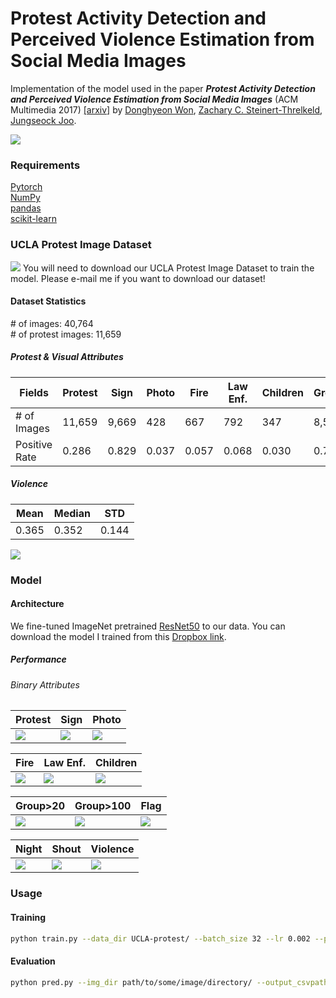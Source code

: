 # Protest Activity Detection and Perceived Violence Estimation from Social Media Images
Implementation of the model used in the paper **_Protest Activity Detection and Perceived Violence Estimation from Social Media Images_** (ACM Multimedia 2017) [\[arxiv\]](https://arxiv.org/abs/1709.06204) by [Donghyeon Won](dhwon.com), [Zachary C. Steinert-Threlkeld](https://zacharyst.com/), [Jungseock Joo](http://home.jsjoo.com/).

![](https://raw.githubusercontent.com/wondonghyeon/protest-detection-violence-estimation/master/files/overview.png)

### Requirements   
[Pytorch](http://pytorch.org/)   
[NumPy](http://www.numpy.org/)   
[pandas](https://pandas.pydata.org/)   
[scikit-learn](http://scikit-learn.org/)   

### UCLA Protest Image Dataset   
![](https://raw.githubusercontent.com/wondonghyeon/protest-detection-violence-estimation/master/files/1-d.png)
You will need to download our UCLA Protest Image Dataset to train the model. Please e-mail me if you want to download our dataset!

#### Dataset Statistics   
\# of images: 40,764   
\# of protest images: 11,659   
##### Protest \& Visual Attributes   

|Fields       |Protest|Sign  |Photo|Fire |Law Enf.|Children|Group>20|Group>100|Flag |Night|Shout|
|-------------|-------|------|-----|-----|--------|--------|--------|---------|-----|-----|-----|
|\# of Images |11,659 |9,669 |428  |667  |792     |347     |8,510   |2,939    |970  |987  |548  |
|Positive Rate|0.286  |0.829 |0.037|0.057|0.068   |0.030   |0.730   |0.252    |0.083|0.085|0.047|
##### Violence   

|Mean |Median |STD  |
|-----|-------|-----|
|0.365|0.352  |0.144|

![](https://raw.githubusercontent.com/wondonghyeon/protest-detection-violence-estimation/master/files/violence_hist.png)

### Model
#### Architecture   
We fine-tuned ImageNet pretrained [ResNet50](https://arxiv.org/abs/1512.03385) to our data. You can download the model I trained from this [Dropbox link](https://www.dropbox.com/s/usolc4qls6wkni4/model_best.pth.tar?dl=0).  
##### Performance
###### Binary Attributes

<!-- |Fields  |Protest|Sign  |Photo|Fire |Law Enf.|Children|Group>20|Group>100|Flag |Night|Shout|
|--------|-------|------|-----|-----|--------|--------|--------|---------|-----|-----|-----|
|Accuracy|0.919  |0.890 |0.967|0.980|0.953   |0.970   |0.793   |0.803    |0.921|0.939|0.952|
|ROC AUC |0.970  |0.922 |0.811|0.985|0.939   |0.827   |0.818   |0.839    |0.828|0.940|0.849| -->

|Protest|Sign  |Photo|
|-------|------|-----|
|![][protest-roc]|![][sign-roc]|![][photo-roc]|

|Fire|Law Enf.|Children|
|-------|------|-----|
|![][fire-roc]|![][police-roc]|![][children-roc]|

|Group>20|Group>100|Flag|
|-------|------|-----|
|![][group_20-roc]|![][group_100-roc]|![][flag-roc]|

|Night|Shout|Violence|
|-------|------|-----|
|![][night-roc]|![][shout-roc]|![][violence-scatter]|

[protest-roc]: https://github.com/wondonghyeon/protest-detection-violence-estimation/blob/master/files/protest.png
[sign-roc]: https://github.com/wondonghyeon/protest-detection-violence-estimation/blob/master/files/sign.png
[photo-roc]: https://github.com/wondonghyeon/protest-detection-violence-estimation/blob/master/files/photo.png
[fire-roc]: https://github.com/wondonghyeon/protest-detection-violence-estimation/blob/master/files/protest.png
[police-roc]: https://github.com/wondonghyeon/protest-detection-violence-estimation/blob/master/files/protest.png
[children-roc]: https://github.com/wondonghyeon/protest-detection-violence-estimation/blob/master/files/protest.png
[group_20-roc]: https://github.com/wondonghyeon/protest-detection-violence-estimation/blob/master/files/protest.png
[group_100-roc]: https://github.com/wondonghyeon/protest-detection-violence-estimation/blob/master/files/protest.png
[flag-roc]: https://github.com/wondonghyeon/protest-detection-violence-estimation/blob/master/files/protest.png
[night-roc]: https://github.com/wondonghyeon/protest-detection-violence-estimation/blob/master/files/protest.png
[shout-roc]: https://github.com/wondonghyeon/protest-detection-violence-estimation/blob/master/files/protest.png
[violence-scatter]: https://github.com/wondonghyeon/protest-detection-violence-estimation/blob/master/files/protest.png



### Usage   
#### Training  

```bash
python train.py --data_dir UCLA-protest/ --batch_size 32 --lr 0.002 --print_freq 100 --epochs 100 --cuda
```

#### Evaluation

```bash
python pred.py --img_dir path/to/some/image/directory/ --output_csvpath result.csv --model model_best.pth.tar --cuda
```
